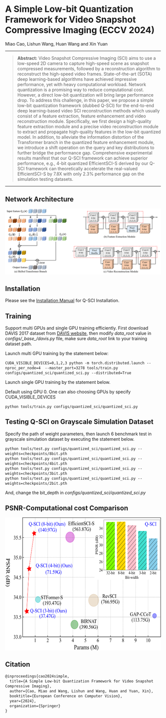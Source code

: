 # A Simple Low-bit Quantization Framework for Video Snapshot Compressive Imaging (ECCV 2024)
Miao Cao, Lishun Wang, Huan Wang and Xin Yuan

<hr />

> **Abstract:** Video Snapshot Compressive Imaging (SCI) aims to use a low-speed 2D camera to capture high-speed scene as snapshot compressed measurements, followed by a reconstruction algorithm to reconstruct the high-speed video frames. State-of-the-art (SOTA) deep learning-based algorithms have achieved impressive performance, yet with heavy computational workload. Network quantization is a promising way to reduce computational cost. However, a direct low-bit quantization will bring large performance drop. To address this challenge, in this paper, we propose a simple low-bit quantization framework (dubbed Q-SCI) for the end-to-end deep learning-based video SCI reconstruction methods which usually consist of a feature extraction, feature enhancement and video reconstruction module. Specifically, we first design a high-quality feature extraction module and a precise video reconstruction module to extract and propagate high-quality features in the low-bit quantized model. In addition, to alleviate the information distortion of the Transformer branch in the quantized feature enhancement module, we introduce a shift operation on the query and key distributions to further bridge the performance gap. Comprehensive experimental results manifest that our Q-SCI framework can achieve superior performance, e.g., 4-bit quantized EfficientSCI-S derived by our Q-SCI framework can theoretically accelerate the real-valued EfficientSCI-S by 7.8X with only 2.3% performance gap on the simulation testing datasets.
<hr />

## Network Architecture
![Illustration of Q-SCI](/figure/network.png)

## Installation
Please see the [Installation Manual](docs/install.md) for Q-SCI Installation. 

## Training 
Support multi GPUs and single GPU training efficiently. First download DAVIS 2017 dataset from [DAVIS website](https://davischallenge.org/), then modify *data_root* value in *configs/\_base_/davis.py* file, make sure *data_root* link to your training dataset path.

Launch multi GPU training by the statement below:

```
CUDA_VISIBLE_DEVICES=0,1,2,3 python -m torch.distributed.launch --nproc_per_node=4  --master_port=3278 tools/train.py configs/quantized_sci/quantized_sci.py --distributed=True
```

Launch single GPU training by the statement below.

Default using GPU 0. One can also choosing GPUs by specify CUDA_VISIBLE_DEVICES

```
python tools/train.py configs/quantized_sci/quantized_sci.py 
```

## Testing Q-SCI on Grayscale Simulation Dataset 
Specify the path of weight parameters, then launch 6 benchmark test in grayscale simulation dataset by executing the statement below.

```
python tools/test.py configs/quantized_sci/quantized_sci.py --weights=checkpoints/8bit.pth
python tools/test.py configs/quantized_sci/quantized_sci.py --weights=checkpoints/4bit.pth
python tools/test.py configs/quantized_sci/quantized_sci.py --weights=checkpoints/3bit.pth
python tools/test.py configs/quantized_sci/quantized_sci.py --weights=checkpoints/2bit.pth
```
And, change the bit_depth in *configs/quantized_sci/quantized_sci.py*

## PSNR-Computational cost Comparison
<img src="/figure/psnr.png" alt="PSNR-Params" width="600" height="430">

## Citation

```
@inproceedings{cao2024simple,
  title={A Simple Low-bit Quantization Framework for Video Snapshot Compressive Imaging},
  author={Cao, Miao and Wang, Lishun and Wang, Huan and Yuan, Xin},
  booktitle={European Conference on Computer Vision},
  year={2024},
  organization={Springer}
}
```


